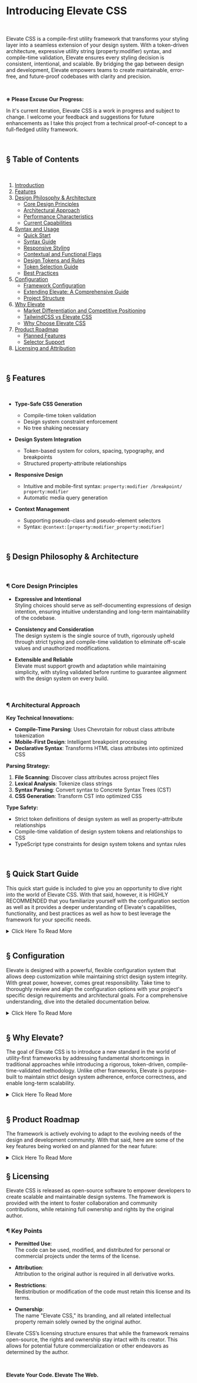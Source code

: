 # Introducing Elevate CSS

<br>

Elevate CSS is a compile-first utility framework that transforms your styling layer into a seamless extension of your design system. With a token-driven architecture, expressive utility string (property:modifier) syntax, and compile-time validation, Elevate ensures every styling decision is consistent, intentional, and scalable. By bridging the gap between design and development, Elevate empowers teams to create maintainable, error-free, and future-proof codebases with clarity and precision.

<br>

**※ Please Excuse Our Progress:**  

In it's current iteration, Elevate CSS is a work in progress and subject to change. I welcome your feedback and suggestions for future enhancements as I take this project from a technical proof-of-concept to a full-fledged utility framework. 

<br>

## § Table of Contents

<br>

1. [Introduction](#-introduction)
2. [Features](#-features)
3. [Design Philosophy & Architecture](#-design-philosophy--architecture)  
   - [Core Design Principles](#-core-design-principles)  
   - [Architectural Approach](#-architectural-approach)  
   - [Performance Characteristics](#-performance-characteristics)  
   - [Current Capabilities](#-current-capabilities)  
4. [Syntax and Usage](#-syntax-and-usage)  
   - [Quick Start](#-quick-start)  
   - [Syntax Guide](#-syntax-guide)  
   - [Responsive Styling](#-responsive-styling)  
   - [Contextual and Functional Flags](#-contextual-and-functional-flags)  
   - [Design Tokens and Rules](#-design-tokens-and-rules)  
   - [Token Selection Guide](#-token-selection-guide)  
   - [Best Practices](#-best-practices)  
5. [Configuration](#-configuration)  
   - [Framework Configuration](#-framework-configuration)  
   - [Extending Elevate: A Comprehensive Guide](#-extending-elevate-a-comprehensive-guide)  
   - [Project Structure](#-project-structure)  
6. [Why Elevate](#-why-elevate)  
   - [Market Differentiation and Competitive Positioning](#-market-differentiation-and-competitive-positioning)  
   - [TailwindCSS vs Elevate CSS](#-tailwindcss-vs-elevate-css)  
   - [Why Choose Elevate CSS](#-why-choose-elevate-css)  
7. [Product Roadmap](#-product-roadmap)  
   - [Planned Features](#-planned-features)  
   - [Selector Support](#-selector-support)  
8. [Licensing and Attribution](#-licensing)
       

<br>

## § Features
<br>

- **Type-Safe CSS Generation**
  - Compile-time token validation
  - Design system constraint enforcement
  - No tree shaking necessary

- **Design System Integration**
  - Token-based system for colors, spacing, typography, and breakpoints
  - Structured property-attribute relationships


- **Responsive Design**
  - Intuitive and mobile-first syntax: `property:modifier /breakpoint/ property:modifier`
  - Automatic media query generation

- **Context Management**
  - Supporting pseudo-class and pseudo-element selectors
  - Syntax: `@context:[property:modifier_property:modifier]`

<br>

## § Design Philosophy & Architecture
<br>

### ¶ Core Design Principles


- **Expressive and Intentional**  
   Styling choices should serve as self-documenting expressions of design intention, ensuring intuitive understanding and long-term maintainability of the codebase.

- **Consistency and Consideration**  
   The design system is the single source of truth, rigorously upheld through strict typing and compile-time validation to eliminate off-scale values and unauthorized modifications. 

- **Extensible and Reliable**  
   Elevate must support growth and adaptation while maintaining simplicity, with styling validated before runtime to guarantee alignment with the design system on every build. 

<br>

### ¶ Architectural Approach


**Key Technical Innovations:**
- **Compile-Time Parsing**: Uses Chevrotain for robust class attribute tokenization
- **Mobile-First Design**: Intelligent breakpoint processing
- **Declarative Syntax**: Transforms HTML class attributes into optimized CSS

**Parsing Strategy:**
1. **File Scanning**: Discover class attributes across project files
2. **Lexical Analysis**: Tokenize class strings
3. **Syntax Parsing**: Convert syntax to Concrete Syntax Trees (CST)
4. **CSS Generation**: Transform CST into optimized CSS

**Type Safety:**
- Strict token definitions of design system as well as property-attribute relationships
- Compile-time validation of design system tokens and relationships to CSS
- TypeScript type constraints for design system tokens and syntax rules

<br>

## § Quick Start Guide

This quick start guide is included to give you an opportunity to dive right into the world of Elevate CSS. With that said, however, it is HIGHLY RECOMMENDED that you familiarize yourself with the configuration section as well as it provides a deeper understanding of Elevate's capabilities, functionality, and best practices as well as how to best leverage the framework for your specific needs.

<details>
<summary>Click Here To Read More</summary>

<br>

### ¶ Installation and Usage

<br>

```bash
# Install dependencies
npm install

# Compile to CSS
npm start
```

<br>

### ¶ Syntax Guide

<br>

**Basic Usage:**  

At the heart of Elevate's syntax are "utility strings", which are used to describe styling and serve as the basis for CSS generation. They also double as the class attribute in HTML. 
<br>

**Direct Properties:**  

Define a single property with a value. Generally used for layout and positioning.

```html
<div class="block"> <!-- display: block -->
```

<br>

**Compound Properties:** 

Build complex class definitions by chaining modifiers:

```html
<div class="property:modifier:modifier:modifier">      
```
<br>

**Practical Examples:**

```html
<div class="text:bold:purple">      <!-- Bold text with purple color -->
<div class="color:purple">          <!-- Element color set to purple -->
<div class="row:x-center:y-start">  <!-- Row layout with specific alignment -->
<div class="absolute left:d12 z:10">  <!-- Absolute positioning, d12 from the left, and z-index of 10  -->
```
<br>

**※ Modifiers are Order Agnostic**  

You can write text:red:bold or text:bold:red and the order doesn't matter. We'll get to the how and why later.

<br>

### ¶ Responsive Styling

<br>

Elevate enforces a mobile-first, organized syntax for responsive design:

```html
<div class="text:purple p:d1:d2 /md/ text:right /lg/ @hover:[text:green:right]"> 
```

1. Define universal classes on the far left.
2. Add breakpoint-specific adjustments after a `/breakpoint/` indicator.

<br>

### ¶ Contextual and Functional Flags

<br>

**Contextual Flag [@]:**  

Allows complex, conditional styling for states, conditions, and other pseudo-classes or pseudo-elements.:

```html
<div class="@hover:[text:green:right]">  <!-- Hover state changes text -->
```

<br>

For More Information: [See Currently Supported Selectors](#-selector-support)

<br>

**Functional Flag [$]:**  

Exempt certain classes from CSS generation (e.g. for JavaScript interactions):

```html
<div class="$mySelector">
```

<br>

### ¶ Design Tokens and Rules

<br>

Elevate is powered by two distinct elements:

<br>

**Design System Tokens**
   - Global, immutable design constraints.  
   - Centralized values, enforce system-wide consistency.
<br>

**Syntax Rule Mappings**  
   - Property-specific structural validation.  
   - Validate property values, provide type-safe transformations.
   - Allow for syntax extensions and modification through submapping.
<br>


1. **Design System Tokens**  
   - **Purpose:** Global, immutable design constraints.  
   - **Location:** `design/` directory  
   - **Configuration:** `elevate/config/design.ts`
   - **Characteristics:** Centralized values, enforce system-wide consistency.

   **Example:**
   ```typescript
   // design/colors.ts
   export const colors = {
       'purple': '#6665DD',
       'dark':'#2C2638',
       'white':'#F0EFF4',
       'warn':'#FABC2A',
       'error':'#D81E5B'
   } as const;

   export type ColorToken = keyof typeof colors;
   ```

<br>

2. **Syntax Rule Mappings**  
   - **Purpose:** Property-specific structural validation and syntax construction or extension.  
   - **Location:** `rules/` directory  
   - **Configuration:** `elevate/rules/propertyAttributeMap.ts` and `elevate/config/rules.ts`
   - **Characteristics:** Validate property values, provide type-safe transformations, and structure syntax.

   **Example:**
   ```typescript
   // rules/grid.ts
   import { SpacingToken } from '../design/spacing.js';
   import { NumericToken } from '../maps/numeric.js';

   export const grid = {
     gap: {
       "gap-": "SpacingToken"
     },
     row: {
       "row-": "NumericToken" 
     },
     column: {
       "col-": "NumericToken"
     }
   } as const;

   export type GridToken = keyof typeof grid;
   export type GridGapToken = `g-${SpacingToken}`; 
   export type GridRowToken = `r-${NumericToken}`; 
   export type GridColumnToken = `c-${NumericToken}`;
   ```
<br>



   **※ A Very Special Design Token**

   **Pass-Through Tokens**  
   - Unrestricted value entry.  
   - No compile-time validation, for dynamic or flexible values.
   - Primarily used for CSS rules that require special syntax (e.g., URLs or complex values).
   - Not recommended for general styling.
   <br>

   **Example:**

   ```typescript
   // propertyAttributeMap.ts
   rotate: {
     "rotate": "PassThroughToken" // Allows any rotation value
   }
   ```

   ```html
   <div class="rotate:((90deg))"></div>
   ```
<br>

Please note that you must pass through the value in the same way that you would write it in CSS.
For example, preserving parentheses for values requiring them (e.g., URLs).

<br>

### ¶ Token Selection Guide

<br>

**Decision Matrix:**
```
Property Characteristics
├── Needs Global Consistency?
│   ├── Yes → Design System Token
│   └── No →
│       ├── Property-Specific Validation Needed?
│       │   ├── Yes → SyntaxMapping Rule and Property-Attribute Map Entry
│       │   └── No → PassThrough Token
```
<br>

**※ Design Tokens In Syntax Mapping Rules**  

You must import relevant design token files if used in a rule file to ensure compile-time validation.

<br>

### ¶ Best Practices

<br>

1. Prefer Design System Tokens whenever possible.
2. Use Syntax Rule Mappings for structured properties, relationships, or syntax extension.
3. Minimize PassThroughToken usage.

<br>

</details>
<br>

## § Configuration

Elevate is designed with a powerful, flexible configuration system that allows deep customization while maintaining strict design system integrity. With great power, however, comes great responsibility. Take time to thoroughly review and align the configuration options with your project's specific design requirements and architectural goals. For a comprehensive understanding, dive into the detailed documentation below.

<details>
<summary>Click Here To Read More</summary>

<br>

### ¶ Framework Configuration

Configure Elevate's general settings in `elevate/config/elevate.ts`:

```typescript
// elevate/config/elevate.ts
const options = {
    Watch:'./',                // Directory to watch for changes
    FileTypes: ['html', 'jsx', 'tsx', 'astro'], // File extensions to scan
    Output:'./'                // Output directory for generated CSS
}

export const config = options
```
<br>

Import and distribute design system tokens in `elevate/config/design.ts`

```typescript
// elevate/config/designConfig.ts
import { colors } from "../design/colors.js";
import { spacing } from "../design/spacing.js";
import { typography } from "../design/typography.js";

export const designSystem = {
    ColorToken: colors,
    SpacingToken: spacing,
    FontSizeToken: typography.size,
    FontFamilyToken: typography.family,
    LineHeightToken: typography.leading,
    LetterSpacingToken: typography.tracking,
    FontWeightToken: typography.weight,
};
```
<br>

Import and distribute syntax rule mappings in `elevate/config/rules.ts`

```typescript

//Rule Submap Imports Defined in 'Maps' Directory.
import { flex } from '../rules/flex.js';
import { border } from '../rules/border.js';
import { text } from '../rules/text.js';
import { grid } from '../rules/grid.js';
import { numeric } from '../rules/numeric.js';

//Token Type Definitions
export const rulesMaster = {
    TextAlignToken: text.align,
    TextTransformToken: text.transform,
    BreakPointToken: breakpoints,
    xAxis: flex.xAxis,
    yAxis: flex.yAxis,
    BorderWidthToken: border.width,
    BorderRadiusToken: border.radius,
    BorderStyleToken: border.style,
    FlexGrowToken: flex.flexGrowToken,
    FlexShrinkToken: flex.flexShrinkToken,
    FlexSelfToken: flex.flexSelfToken,
    FlexOrderToken: flex.flexOrderToken,
    FlexBasisToken: flex.flexBasisToken,
    NumericToken: numeric.NumericToken,
    GridGapToken: grid.gap,
    GridRowToken: grid.row,
    GridColumnToken: grid.column
};

```

<br>


### ¶ Extending Elevate: A Comprehensive Guide

Elevate is designed to be extensible and adaptable, allowing you to easily add new features and functionality that help you embody your design system in a way that is both consistent and maintainable within your codebase.

<details>
<summary>Click Here To Read More</summary>
<br>

**※ Included Example**  

By default, Elevate includes a basic example of extending the design system. Please see `example.ts` and `design.ts`.


#### 1. Design Token File Creation

The most straightforward way to add a new token type is to create a new file in the `design/` directory. 

**Location:** `elevate/design/`  
**File Naming Convention:** Use a descriptive, singular noun (e.g., `brandColors.ts`)

**Example: Brand Color Tokens**
```typescript
export const example = {
    'example':'#39FF14'
} as const

export type ExampleToken = keyof typeof example;
```

**Key Principles:**
- Use `as const` for strict type inference
- Create a type using `keyof typeof`
- Provide clear, descriptive comments
- Limit tokens to a single, cohesive concept

<br>

#### 2. Design Token Integration

When you create a new design token file, you must import it in `elevate/config/design.ts` and add it to the `designSystem` object. For compatability with the existing rules, you can spread the new token type into the existing token categories.

**File:** `elevate/config/design.ts`

**Integration Steps:**
```typescript
//Design Token Imports Defined in 'Design' Directory.
import { example } from "../design/example.js";
import { colors } from "../design/colors.js";
import { spacing } from "../design/spacing.js";
import { typography } from "../design/typography.js";

//Token Type Definitions
export const designSystem = {
    ColorToken: { ...colors, ...example },
    SpacingToken: spacing,
    FontSizeToken: typography.size,
    FontFamilyToken: typography.family,
    LineHeightToken: typography.leading,
    LetterSpacingToken: typography.tracking,
    FontWeightToken: typography.weight,
};
```

<br>

#### 3. Syntax Mapping Rule Creation

Mapping rules allow for you to extend Elevate to better fit your use case or to model your design system's syntax in a way that is
consistent, maintainable, and appropriate to the product you are creating. You are essentially defining an intermediary token type that can be used in place of a design token type. 
<br>
Elevate suggests reading this section with care as it is a critical aspect of Elevate's design philosophy and architecture.
<br>

**※ Token Collisions and How to Avoid Them**  

Out of the box, Elevate supports an order agnostic syntax structure. It doesn't matter where you place a given design token in a utility string, so long as the syntax is valid and the rule is defined correctly in the property attribute map. It does so through a sophisticated "first match wins" strategy whereby a token passed "slots" to the first CSS declaration that expects a token of that type in your property. 

<br>

```typescript
    // Typography
    text: {
        "font-size": "FontSizeToken",
        "color": "ColorToken",
        "font-family": "FontFamilyToken",
        "line-height": "LineHeightToken",
        "letter-spacing": "LetterSpacingToken",
        "text-align": "TextAlignToken",
        "max-width": "MeasureToken",
        "font-weight": "FontWeightToken",
        "text-transform": "TextTransformToken"
    },

    //You can write text:red:bold or text:bold:red and the order doesn't matter.
```

<br>

However, if you have two CSS declarations that share a common token type, you might run into something called a token collision and get unexpected results. A token collision is when two tokens passed through a utility string try to match to the same CSS declaration. To avoid this, you must create a new rule in `elevate/rules` to define an intermediary token to allow the system to differentiate and then use that intermediary token in the property attribute map. That's the powerful affordance of rules in Elevate. 


**File:** `elevate/maps/propertyAttributeMap.ts`

**Mapping Strategies:**

**A. Direct Token Mapping**
```typescript
//Typically defined directly in the property attribute map for simplicity
 'max-w': {
        "max-width": "SpacingToken",
    },
```

**B. Submap for Syntax Extension or to Avoid Token Collisions**
```typescript
//Typically defined in a rule file, exported as a syntax mapping rule, which is then referred to in the property attribute map.
 'text': {
        "font-size": "FontSizeToken",
export const text = {
    align: {
        'left': 'left',
        'center': 'center',
        'right': 'right',
        'justify': 'justify'
      },

      transform: {
        'uppercase': 'uppercase',
        'lowercase': 'lowercase',
        'capitalize': 'capitalize'
      }


} as const;

export type textAlignToken = keyof typeof text.align;
export type textTransformToken = keyof typeof text.transform;

```

<br>

#### 4. Token Usage Guidelines 

**Naming Conventions:**
- Use clear, semantic names
- Prefix with the token type (e.g., `BrandColorToken`)
- Avoid generic names that might cause collisions

**Type Safety Checks:**
- Verify token existence before use
- Use TypeScript's type system to prevent runtime errors

**Performance Considerations:**
- Use rules for complex, related tokens or syntactic relationships.
- Minimize the number of token types as possible.


<br>

#### Helpful Tips

**Extension Considerations:**
- As you begin extending Elevate to fit your use case, consider the following:
  1. Design system tokens should always be defined in the design directory and you can spread them in the existing token categories in `elevate/config/design.ts`.
  2. If you're feeling confused about how rules work, examine the existing rules that allow Elevate to work out of the box.
  3. You can effectively create your own use case specific syntax for your project via rules, but do so with care and consideration if you do.

<br>

#### Troubleshooting 

**Common Issues:**
- If a token doesn’t map correctly, verify the following:
  1. The design token is properly **exported** in the token file.
  2. The design token is correctly **imported** in `design.ts`.
  3. All relevant **rules** are updated for your use case.
  4. The design token or subsequent rules are included in **`propertyAttributeMap.ts`**.
  5. Ensure **type consistency** across all definitions.
</details>
<br>

### ¶ Project Structure

<br>

```
elevate/
├── config/     # Framework configuration
│   ├── designConfig.ts
│   └── elevate.ts
├── core/       # Core parsing and compilation logic
│   ├── index.ts
│   ├── parser.ts
│   ├── scan.js
│   └── utility.ts
├── design/     # Design system tokenization
├── maps/       # Property-attribute mappings
└── README.md

```
<br>

</details>

<br>

## § Why Elevate?

The goal of Elevate CSS is to introduce a new standard in the world of utility-first frameworks by addressing fundamental shortcomings in traditional approaches while introducing a rigorous, token-driven, compile-time-validated methodology. Unlike other frameworks, Elevate is purpose-built to maintain strict design system adherence, enforce correctness, and enable long-term scalability.

<details>
<summary>Click Here To Read More</summary>

<br>

### ¶ Market Differentiation and Competitive Positioning

Elevate CSS stands apart in the market of CSS frameworks by introducing a novel approach to styling that prioritizes **engineering rigor, design system integrity, and long-term maintainability**. Here's how Elevate differentiates itself:

<br>

#### **From Arbitrary Utilities to Rigorous Token Enforcement**

- **Market Problem:**  
   Popular frameworks like TailwindCSS provide a vast library of atomic utilities but fail to enforce strict adherence to design tokens. Developers often introduce "off-scale" or inconsistent values, degrading the integrity of the design system.

- **Elevate’s Innovation:**  
   At the heart of Elevate CSS is a token-driven architecture. All styles are tied to pre-approved, strictly typed design tokens. These tokens are validated at compile-time, ensuring that every property and modifier reflects the design system with absolute precision. This guarantees consistency across projects and eliminates the guesswork of arbitrary class selections.

**Key Differentiator:**  
Elevate CSS makes design tokens immutable rules, not optional guidelines, elevating the design system to a first-class citizen in your codebase.

 <br>

#### **From Class Bloat to Declarative, Semantic Syntax**

- **Market Problem:**  
   Tailwind-style class stacks often lead to verbose, hard-to-read code (e.g., `bg-blue-500 px-4 py-2 text-sm`). This makes it difficult to discern design intent, creating challenges in onboarding, auditing, and maintaining large-scale projects.

- **Elevate’s Innovation:**  
   Elevate employs a concise, property:modifier syntax that inherently maps to pre-approved tokens. Instead of verbose class lists, styles like `text:purple:bold space:y-2` are declarative, semantic, and self-explanatory. This transforms your codebase into a readable, maintainable narrative of design decisions, reducing cognitive overhead.

**Key Differentiator:**  
Elevate’s syntax doubles as living documentation of your design system, making intent visible and self-validating.

<br>

#### **Compile-Time Validation for Guaranteed Correctness**

- **Market Problem:**  
   Frameworks like Tailwind rely on runtime checks or visual testing to catch errors such as misspelled classes (`bg-blu-500`). This leaves room for subtle inconsistencies and styling drift, increasing QA overhead and technical debt.

- **Elevate’s Innovation:**  
   With a compiler-like approach, Elevate validates all classes and tokens at compile-time. Errors such as typos, unauthorized modifiers, or off-scale values fail the build, ensuring that only correct, consistent styles make it to production. This engineering-first mindset eliminates reliance on manual checks.

**Key Differentiator:**  
Elevate CSS enforces correctness by construction, ensuring that styling errors are caught early and automatically.

<br>

#### **From Utility Overload to Structured, Composable Logic**

- **Market Problem:**  
   While Tailwind’s atomic classes are flexible, there’s no inherent conceptual framework guiding how to compose them into meaningful patterns. Teams must rely on conventions or documentation to maintain consistency, which becomes unsustainable at scale.

- **Elevate’s Innovation:**  
   Elevate organizes styles around meaningful categories (e.g., `text`, `space`, `color`) and strictly typed tokens. The framework encourages reuse through property-to-modifier maps, building a coherent styling vocabulary over time. This structured approach promotes maintainability and scalability, particularly for large, complex projects.

**Key Differentiator:**  
Elevate turns ad-hoc class lists into a stable, composable styling system that grows with your project.

<br>

#### **True System Integration at Scale**

- **Market Problem:**  
   As projects evolve, traditional frameworks expand by adding more utilities, often resulting in bloated stylesheets and fragmented design adherence. Without enforcement mechanisms, large teams may struggle to maintain alignment with the design system.

- **Elevate’s Innovation:**  
   Elevate integrates deeply with the design system by treating it as the foundation of all styling decisions. Breakpoints, states, and tokens are managed as typed constants, ensuring that changes propagate coherently throughout the codebase. This enables large teams to scale their design systems without sacrificing consistency.

**Key Differentiator:**  
Elevate CSS grows with your design system, enforcing alignment and coherence as complexity increases.

<br>

#### **Engineering Rigor Meets Front-End Styling**

- **Market Problem:**  
   CSS frameworks have traditionally relied on flexibility and intuition, leaving consistency to human judgment. This creates friction for teams that value type safety, static analysis, and compile-time guarantees.

- **Elevate’s Innovation:**  
   By leveraging TypeScript, Abstract Syntax Tree (AST) parsing, and static analysis, Elevate applies engineering principles to front-end styling. Developers gain a predictable, type-safe workflow that aligns with modern software development practices.

**Key Differentiator:**  
Elevate CSS transforms styling into a rigorously engineered system, ensuring long-term maintainability and reliability.

<br>

### ¶ Competitive Positioning: TailwindCSS vs. Elevate CSS

| **Feature/Philosophy**      | **TailwindCSS**                               | **Elevate CSS**                                |
|-----------------------------|-----------------------------------------------|-----------------------------------------------|
| **Core Philosophy**          | Utility-first pragmatism                     | Design-driven, strictly validated             |
| **Design System Adherence**  | Theming encouraged but optional              | Immutable token enforcement                   |
| **Error Handling**           | Runtime reliance, visual QA                  | Compile-time validation                       |
| **Code Readability**         | Verbose class lists                          | Declarative, semantic syntax                  |
| **Scalability**              | Relies on team discipline                    | Guaranteed via token and type enforcement     |
| **Developer Workflow**       | Rapid iteration                              | Intentional, error-proof engineering          |
| **Output Efficiency**        | JIT-optimized CSS                            | Compile-time optimized, minimal CSS           |

<br>

### ¶ Why Choose Elevate CSS?

Elevate CSS introduces a new standard for utility-first frameworks by prioritizing **design consistency**, **compile-time correctness**, and **long-term maintainability**. It’s a framework built for teams and projects that demand more than quick fixes, empowering developers to create future-proof codebases without compromising on clarity or precision.

- **For Teams Scaling Design Systems:**  
   Elevate ensures that every styling decision aligns with your design language, preventing drift as your project grows.

- **For Projects Demanding Consistency:**  
   By strictly enforcing tokens and validating at compile-time, Elevate guarantees that every style adheres to the system.

- **For Developers Who Value Clarity:**  
   Elevate’s semantic syntax reveals intent, making codebases easier to read, teach, and maintain.

<br>

</details>

<br>

## § Product Roadmap

The framework is actively evolving to adapt to the evolving needs of the design and development community. With that said, here are some of the key features being worked on and planned for the near future:

<details>
<summary>Click Here To Read More</summary>

### ¶ Planned Features

<br>

- Child selector support
- Expanded grid support with expressive syntax
- Container query support
- Logical property support for internationalization and flexible layouts
- Accessibility-focused utilities such as `hidden:visually` and ARIA state helpers
- Advanced selector composition for sibling selectors, combinators, and pseudo-classes
- More to come, so check back regularly!

<br>

### ¶ Selector Support

| **Selector Type**          | **Examples**                                | **Description**                                                             | **Framework Support** |
|-----------------------------|---------------------------------------------|-----------------------------------------------------------------------------|------------------------|
| **State Selectors**         | `:hover`, `:focus`, `:active`, `:visited`  | Styles elements based on user interactions (hover, focus, etc.).            | ✅ Supported           |
|                             | `:disabled`                                | Applies styles to disabled elements.                                        | ✅ Supported           |
| **Structural Pseudo-classes**| `:first-child`, `:last-child`, `:only-child`| Targets elements based on their structural position within the DOM.         | ✅ Supported           |
|                             | `:empty`                                   | Matches elements with no children or content.                               | ✅ Supported           |
|                             | `:nth-child(n)`, `:nth-of-type(n)`         | Targets elements based on their position among siblings.                    | ❌ Unsupported         |
|                             | `:has()`                                   | Matches parents that contain specific children.                             | ❌ Unsupported         |
| **Form and Input States**   | `:checked`, `:required`, `:optional`       | Targets form inputs based on validation or attribute states.                | ✅ Supported           |
|                             | `:valid`, `:invalid`                       | Applies styles to valid or invalid form fields.                             | ✅ Supported           |
|                             | `:in-range`, `:out-of-range`               | Matches inputs within or outside a specified range.                         | ✅ Supported           |
| **Pseudo-elements**         | `::before`, `::after`                      | Inserts content before or after an element's actual content.                | ✅ Supported           |
|                             | `::first-letter`, `::first-line`           | Styles the first letter or line of an element's content.                    | ✅ Supported           |
|                             | `::placeholder`, `::selection`             | Applies styles to placeholder text or selected text.                        | ✅ Supported           |
| **Attribute Selectors**     | `[attr=value]`, `[attr^=value]`            | Matches elements based on attribute values (exact, prefix, suffix, etc.).   | ❌ Unsupported         |
|                             | `[attr*=value]`, `[attr~=value]`           | Matches elements where the attribute contains or is in a space-separated list.| ❌ Unsupported         |
| **Combinators**             | `>`, `+`, `~`                              | Matches elements based on parent-child or sibling relationships.            | ❌ Unsupported         |
| **Group Selectors**         | `:is()`, `:where()`                        | Matches elements using a list of selectors.                                 | ❌ Unsupported         |
| **Target and Logical States**| `:target`                                  | Styles elements based on URL fragment targeting (e.g., `#section`).         | ❌ Unsupported         |
|                             | `:lang()`, `:dir()`                        | Matches elements based on language or text direction.                       | ❌ Unsupported         |
| **Universal Selectors**     | `*`                                        | Matches all elements.                                                       | ❌ Unsupported         |
| **Type Selectors**          | `div`, `p`, `span`                         | Matches all elements of a specific type.                                    | ❌ Unsupported         |
| **ID Selectors**            | `#id`                                      | Matches elements with a specific `id`.                                      | ❌ Unsupported         |
| **Class Selectors**         | `.class`                                   | Matches elements with a specific `class`.                                   | ❌ Unsupported         |
| **Descendant Selectors**    | `ancestor descendant`                      | Matches elements nested within an ancestor.                                 | ❌ Unsupported         |
| **Negation Selectors**      | `:not(selector)`                           | Matches elements that do not match a given selector.                        | ❌ Unsupported         |

<br>

</details>

## § Licensing

Elevate CSS is released as open-source software to empower developers to create scalable and maintainable design systems. The framework is provided with the intent to foster collaboration and community contributions, while retaining full ownership and rights by the original author.

### ¶ Key Points

- **Permitted Use**:  
   The code can be used, modified, and distributed for personal or commercial projects under the terms of the license.

- **Attribution**:  
   Attribution to the original author is required in all derivative works.

- **Restrictions**:  
   Redistribution or modification of the code must retain this license and its terms.

- **Ownership**:  
   The name "Elevate CSS," its branding, and all related intellectual property remain solely owned by the original author.

Elevate CSS’s licensing structure ensures that while the framework remains open-source, the rights and ownership stay intact with its creator. This allows for potential future commercialization or other endeavors as determined by the author.

<br>

**Elevate Your Code. Elevate The Web.**
